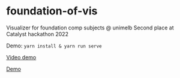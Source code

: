 # foundation-of-vis
 Visualizer for foundation comp subjects @ unimelb
 Second place at Catalyst hackathon 2022

Demo: 
```yarn install & yarn run serve```

[Video demo](https://youtu.be/2n7y6fij6nc)

[Demo](https://ddoraaaaa.github.io/foundvis/)
